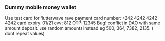 ### Dummy mobile money wallet
 Use test card for flutterwave rave payment
 card number: 4242 4242 4242 4242
 card expiry: 01/21
 cvv: 812
 OTP: 12345 
 Bug! conflict in DAO with same amount deposit. use random amounts instead eg 500, 364, 7382, 2135. ( dont repeat values)
